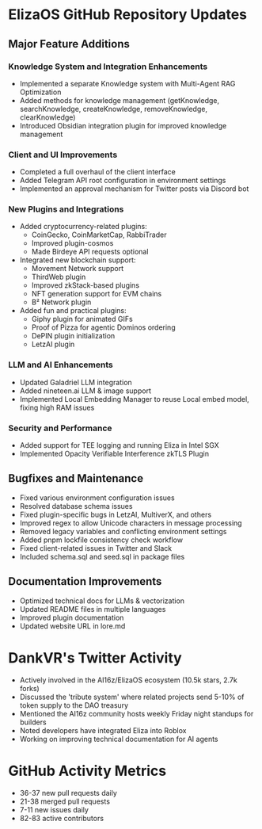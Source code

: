 # ElizaOS GitHub Repository Updates

## Major Feature Additions

### Knowledge System and Integration Enhancements
- Implemented a separate Knowledge system with Multi-Agent RAG Optimization
- Added methods for knowledge management (getKnowledge, searchKnowledge, createKnowledge, removeKnowledge, clearKnowledge)
- Introduced Obsidian integration plugin for improved knowledge management

### Client and UI Improvements
- Completed a full overhaul of the client interface
- Added Telegram API root configuration in environment settings
- Implemented an approval mechanism for Twitter posts via Discord bot

### New Plugins and Integrations
- Added cryptocurrency-related plugins:
  - CoinGecko, CoinMarketCap, RabbiTrader
  - Improved plugin-cosmos
  - Made Birdeye API requests optional
- Integrated new blockchain support:
  - Movement Network support
  - ThirdWeb plugin
  - Improved zkStack-based plugins
  - NFT generation support for EVM chains
  - B² Network plugin
- Added fun and practical plugins:
  - Giphy plugin for animated GIFs
  - Proof of Pizza for agentic Dominos ordering
  - DePIN plugin initialization
  - LetzAI plugin

### LLM and AI Enhancements
- Updated Galadriel LLM integration
- Added nineteen.ai LLM & image support
- Implemented Local Embedding Manager to reuse Local embed model, fixing high RAM issues

### Security and Performance
- Added support for TEE logging and running Eliza in Intel SGX
- Implemented Opacity Verifiable Interference zkTLS Plugin

## Bugfixes and Maintenance
- Fixed various environment configuration issues
- Resolved database schema issues
- Fixed plugin-specific bugs in LetzAI, MultiverX, and others
- Improved regex to allow Unicode characters in message processing
- Removed legacy variables and conflicting environment settings
- Added pnpm lockfile consistency check workflow
- Fixed client-related issues in Twitter and Slack
- Included schema.sql and seed.sql in package files

## Documentation Improvements
- Optimized technical docs for LLMs & vectorization
- Updated README files in multiple languages
- Improved plugin documentation
- Updated website URL in lore.md

# DankVR's Twitter Activity

- Actively involved in the AI16z/ElizaOS ecosystem (10.5k stars, 2.7k forks)
- Discussed the 'tribute system' where related projects send 5-10% of token supply to the DAO treasury
- Mentioned the AI16z community hosts weekly Friday night standups for builders
- Noted developers have integrated Eliza into Roblox
- Working on improving technical documentation for AI agents

# GitHub Activity Metrics

- 36-37 new pull requests daily
- 21-38 merged pull requests
- 7-11 new issues daily
- 82-83 active contributors